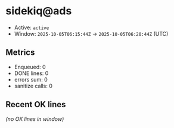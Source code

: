 # sidekiq@ads

- Active: `active`
- Window: `2025-10-05T06:15:44Z` → `2025-10-05T06:20:44Z` (UTC)

## Metrics
- Enqueued: 0
- DONE lines: 0
- errors sum: 0
- sanitize calls: 0

## Recent OK lines
_(no OK lines in window)_
